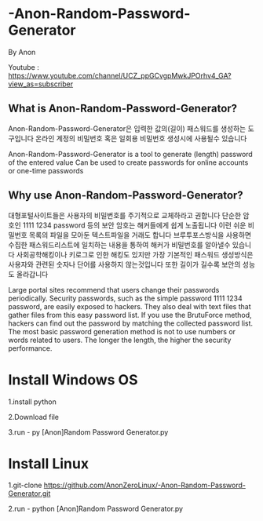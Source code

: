 # -Anon-Random-Password-Generator

By Anon

Youtube : https://www.youtube.com/channel/UCZ_ppGCvgpMwkJPOrhv4_GA?view_as=subscriber

## What is Anon-Random-Password-Generator?

Anon-Random-Password-Generator은 입력한 값의(길이) 패스워드를 생성하는 도구입니다
온라인 계정의 비밀번호 혹은 일회용 비밀번호 생성시에 사용될수 있습니다

Anon-Random-Password-Generator is a tool to generate (length) password of the entered value
Can be used to create passwords for online accounts or one-time passwords

## Why use Anon-Random-Password-Generator?

대형포털사이트들은 사용자의 비밀번호를 주기적으로 교체하라고 권합니다
단순한 암호인 1111 1234 password 등의 보안 암호는 해커들에게 쉽게 노출됩니다 이런 쉬운 비밀번호 목록의 파일을 모아둔 텍스트파일을 거래도 합니다
브루투포스방식을 사용하면 수집한 패스워드리스트에 일치하는 내용을 통하여 해커가 비밀번호를 알아낼수 있습니다 사회공학해킹이나 키로그로 인한 해킹도 있지만
가장 기본적인 패스워드 생성방식은 사용자와 관련된 숫자나 단어를 사용하지 않는것입니다 또한 길이가 길수록 보안의 성능도 올라갑니다

Large portal sites recommend that users change their passwords periodically.
Security passwords, such as the simple password 1111 1234 password, are easily exposed to hackers. They also deal with text files that gather files from this easy password list.
If you use the BrutuForce method, hackers can find out the password by matching the collected password list.
The most basic password generation method is not to use numbers or words related to users. The longer the length, the higher the security performance.

# Install Windows OS

1.install python

2.Download file

3.run - py [Anon]Random Password Generator.py

# Install Linux
1.git-clone https://github.com/AnonZeroLinux/-Anon-Random-Password-Generator.git

2.run - python [Anon]Random Password Generator.py
